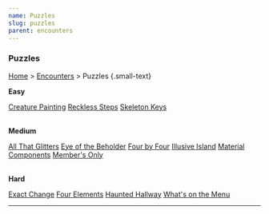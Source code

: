 ```yaml
---
name: Puzzles
slug: puzzles
parent: encounters
---
```

### Puzzles
[Home](dm-operations-center) > [Encounters](encounters) > Puzzles {.small-text}

**Easy** 
<div class="menu-container">
    <a href="creature-painting">Creature Painting</a>
    <a href="reckless-steps">Reckless Steps</a>
    <a href="skeleton-keys">Skeleton Keys</a>
</div>

<br/>

**Medium**
<div class="menu-container">
    <a href="all-that-glitters">All That Glitters</a>
    <a href="eye-of-the-beholder">Eye of the Beholder</a>
    <a href="four-by-four">Four by Four</a>
    <a href="illusive-island">Illusive Island</a>
    <a href="material-components">Material Components</a>
    <a href="members-only">Member's Only</a>
</div>

<br/>

**Hard**
<div class="menu-container">
    <a href="exact-change">Exact Change</a>
    <a href="four-elements">Four Elements</a>
    <a href="haunted-hallway">Haunted Hallway</a>
    <a href="whats-on-the-menu">What's on the Menu</a>
</div>
<hr/>

